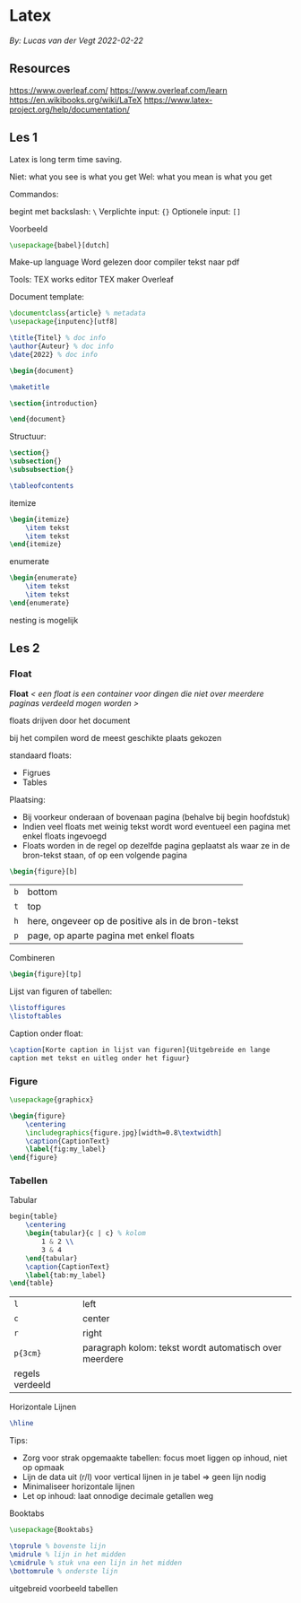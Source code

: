 # Latex 
*By: Lucas van der Vegt*
*2022-02-22*

## Resources

https://www.overleaf.com/
https://www.overleaf.com/learn
https://en.wikibooks.org/wiki/LaTeX
https://www.latex-project.org/help/documentation/

## Les 1

Latex is long term time saving.

Niet: what you see is what you get
Wel: what you mean is what you get

Commandos:

begint met backslash: `\`
Verplichte input: `{}`
Optionele input: `[]`

Voorbeeld
```latex
\usepackage{babel}[dutch]
```

Make-up language 
Word gelezen door compiler
tekst naar pdf

Tools:
TEX works editor
TEX maker
Overleaf

Document template:
```latex
\documentclass{article} % metadata
\usepackage{inputenc}[utf8]

\title{Titel} % doc info
\author{Auteur} % doc info
\date{2022} % doc info

\begin{document}

\maketitle

\section{introduction}

\end{document}
```

Structuur:
```latex
\section{}
\subsection{}
\subsubsection{}
```

```latex
\tableofcontents
```

itemize
```latex
\begin{itemize}
    \item tekst
    \item tekst
\end{itemize}
```

enumerate
```latex
\begin{enumerate}
    \item tekst
    \item tekst
\end{enumerate}
```

nesting is mogelijk



## Les 2

### Float
**Float** *< een float is een container voor dingen die niet over meerdere paginas verdeeld mogen worden >*

floats drijven door het document

bij het compilen word de meest geschikte plaats gekozen

standaard floats:
- Figrues
- Tables


Plaatsing:
- Bij voorkeur onderaan of bovenaan pagina (behalve bij begin hoofdstuk)
- Indien veel floats met weinig tekst wordt word eventueel een pagina met enkel floats ingevoegd
- Floats worden in de regel op dezelfde pagina geplaatst als waar ze in de bron-tekst staan, of op een volgende pagina

```latex
\begin{figure}[b]
```
|||
|-|-|
| `b` | bottom | 
| `t` | top | 
| `h` | here, ongeveer op de positive als in de bron-tekst | 
| `p` | page, op aparte pagina met enkel floats | 

Combineren
```latex
\begin{figure}[tp]
```

Lijst van figuren of tabellen:
```latex
\listoffigures
\listoftables
```

Caption onder float:
```latex
\caption[Korte caption in lijst van figuren]{Uitgebreide en lange
caption met tekst en uitleg onder het figuur}
```

### Figure

```latex
\usepackage{graphicx}
```

```latex
\begin{figure}
    \centering
    \includegraphics{figure.jpg}[width=0.8\textwidth]
    \caption{CaptionText}
    \label{fig:my_label}
\end{figure}
```


### Tabellen

Tabular

```latex
begin{table}
    \centering
    \begin{tabular}{c | c} % kolom
        1 & 2 \\
        3 & 4
    \end{tabular}
    \caption{CaptionText}
    \label{tab:my_label}
\end{table}
```

|||
|-|-|
| `l` | left |
| `c` | center |
| `r` | right |
| `p{3cm}` | paragraph kolom: tekst wordt automatisch over meerdere
regels verdeeld |

Horizontale Lijnen
```Latex
\hline
```
Tips:
- Zorg voor strak opgemaakte tabellen: focus moet liggen op inhoud, niet op opmaak
- Lijn de data uit (r/l) voor vertical lijnen in je tabel => geen lijn nodig
- Minimaliseer horizontale lijnen
- Let op inhoud: laat onnodige decimale getallen weg

Booktabs

```latex
\usepackage{Booktabs}
```

```latex
\toprule % bovenste lijn
\midrule % lijn in het midden
\cmidrule % stuk vna een lijn in het midden
\bottomrule % onderste lijn
```

uitgebreid voorbeeld tabellen
```latex
```